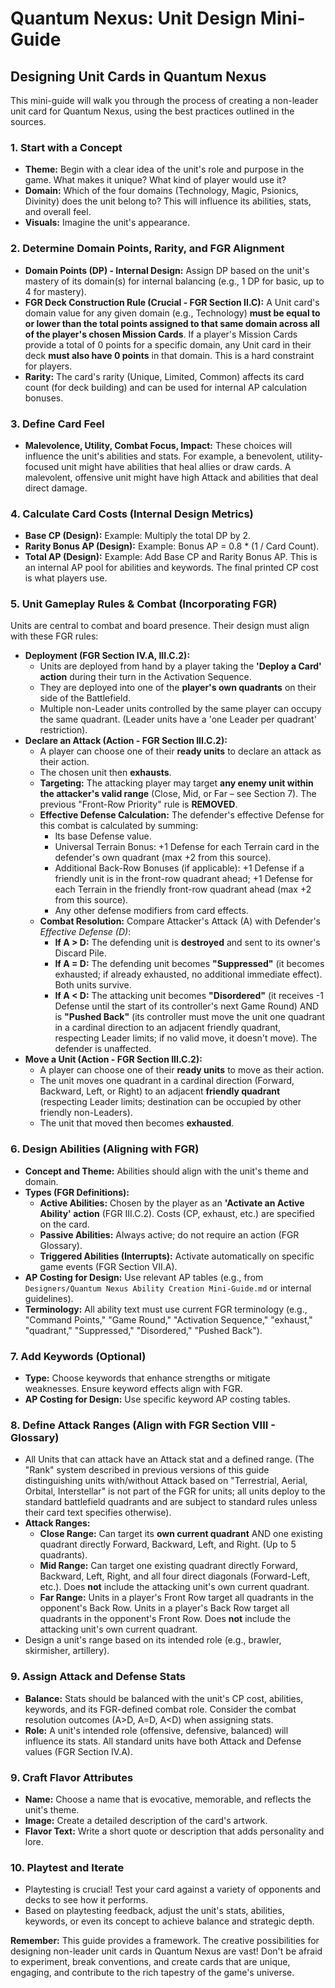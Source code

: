 # Quantum Nexus: Unit Design Mini-Guide

## Designing Unit Cards in Quantum Nexus

This mini-guide will walk you through the process of creating a non-leader unit card for Quantum Nexus, using the best practices outlined in the sources.

### 1. Start with a Concept

*   **Theme:** Begin with a clear idea of the unit's role and purpose in the game. What makes it unique? What kind of player would use it?
*   **Domain:** Which of the four domains (Technology, Magic, Psionics, Divinity) does the unit belong to? This will influence its abilities, stats, and overall feel.
*   **Visuals:** Imagine the unit's appearance.

### 2. Determine Domain Points, Rarity, and FGR Alignment

*   **Domain Points (DP) - Internal Design:** Assign DP based on the unit's mastery of its domain(s) for internal balancing (e.g., 1 DP for basic, up to 4 for mastery).
*   **FGR Deck Construction Rule (Crucial - FGR Section II.C):** A Unit card's domain value for any given domain (e.g., Technology) **must be equal to or lower than the total points assigned to that same domain across all of the player's chosen Mission Cards**. If a player's Mission Cards provide a total of 0 points for a specific domain, any Unit card in their deck **must also have 0 points** in that domain. This is a hard constraint for players.
*   **Rarity:** The card's rarity (Unique, Limited, Common) affects its card count (for deck building) and can be used for internal AP calculation bonuses.

### 3. Define Card Feel

*   **Malevolence, Utility, Combat Focus, Impact:** These choices will influence the unit's abilities and stats. For example, a benevolent, utility-focused unit might have abilities that heal allies or draw cards. A malevolent, offensive unit might have high Attack and abilities that deal direct damage.

### 4. Calculate Card Costs (Internal Design Metrics)

*   **Base CP (Design):** Example: Multiply the total DP by 2.
*   **Rarity Bonus AP (Design):** Example: Bonus AP = 0.8 \* (1 / Card Count).
*   **Total AP (Design):** Example: Add Base CP and Rarity Bonus AP. This is an internal AP pool for abilities and keywords. The final printed CP cost is what players use.

### 5. Unit Gameplay Rules & Combat (Incorporating FGR)

Units are central to combat and board presence. Their design must align with these FGR rules:

*   **Deployment (FGR Section IV.A, III.C.2):**
    *   Units are deployed from hand by a player taking the **'Deploy a Card' action** during their turn in the Activation Sequence.
    *   They are deployed into one of the **player's own quadrants** on their side of the Battlefield.
    *   Multiple non-Leader units controlled by the same player can occupy the same quadrant. (Leader units have a 'one Leader per quadrant' restriction).
*   **Declare an Attack (Action - FGR Section III.C.2):**
    *   A player can choose one of their **ready units** to declare an attack as their action.
    *   The chosen unit then **exhausts**.
    *   **Targeting:** The attacking player may target **any enemy unit within the attacker's valid range** (Close, Mid, or Far – see Section 7). The previous "Front-Row Priority" rule is **REMOVED**.
    *   **Effective Defense Calculation:** The defender's effective Defense for this combat is calculated by summing:
        *   Its base Defense value.
        *   Universal Terrain Bonus: +1 Defense for each Terrain card in the defender's own quadrant (max +2 from this source).
        *   Additional Back-Row Bonuses (if applicable): +1 Defense if a friendly unit is in the front-row quadrant ahead; +1 Defense for each Terrain in the friendly front-row quadrant ahead (max +2 from this source).
        *   Any other defense modifiers from card effects.
    *   **Combat Resolution:** Compare Attacker's Attack (A) with Defender's *Effective Defense (D)*:
        *   **If A > D:** The defending unit is **destroyed** and sent to its owner's Discard Pile.
        *   **If A = D:** The defending unit becomes **"Suppressed"** (it becomes exhausted; if already exhausted, no additional immediate effect). Both units survive.
        *   **If A < D:** The attacking unit becomes **"Disordered"** (it receives -1 Defense until the start of its controller's next Game Round) AND is **"Pushed Back"** (its controller must move the unit one quadrant in a cardinal direction to an adjacent friendly quadrant, respecting Leader limits; if no valid move, it doesn't move). The defender is unaffected.
*   **Move a Unit (Action - FGR Section III.C.2):**
    *   A player can choose one of their **ready units** to move as their action.
    *   The unit moves one quadrant in a cardinal direction (Forward, Backward, Left, or Right) to an adjacent **friendly quadrant** (respecting Leader limits; destination can be occupied by other friendly non-Leaders).
    *   The unit that moved then becomes **exhausted**.

### 6. Design Abilities (Aligning with FGR)

*   **Concept and Theme:** Abilities should align with the unit's theme and domain.
*   **Types (FGR Definitions):**
    *   **Active Abilities:** Chosen by the player as an **'Activate an Active Ability' action** (FGR III.C.2). Costs (CP, exhaust, etc.) are specified on the card.
    *   **Passive Abilities:** Always active; do not require an action (FGR Glossary).
    *   **Triggered Abilities (Interrupts):** Activate automatically on specific game events (FGR Section VII.A).
*   **AP Costing for Design:** Use relevant AP tables (e.g., from `Designers/Quantum Nexus Ability Creation Mini-Guide.md` or internal guidelines).
*   **Terminology:** All ability text must use current FGR terminology (e.g., "Command Points," "Game Round," "Activation Sequence," "exhaust," "quadrant," "Suppressed," "Disordered," "Pushed Back").

### 7. Add Keywords (Optional)

*   **Type:** Choose keywords that enhance strengths or mitigate weaknesses. Ensure keyword effects align with FGR.
*   **AP Costing for Design:** Use specific keyword AP costing tables.

### 8. Define Attack Ranges (Align with FGR Section VIII - Glossary)

*   All Units that can attack have an Attack stat and a defined range. (The "Rank" system described in previous versions of this guide distinguishing units with/without Attack based on "Terrestrial, Aerial, Orbital, Interstellar" is not part of the FGR for units; all units deploy to the standard battlefield quadrants and are subject to standard rules unless their card text specifies otherwise).
*   **Attack Ranges:**
    *   **Close Range:** Can target its **own current quadrant** AND one existing quadrant directly Forward, Backward, Left, and Right. (Up to 5 quadrants).
    *   **Mid Range:** Can target one existing quadrant directly Forward, Backward, Left, Right, and all four direct diagonals (Forward-Left, etc.). Does **not** include the attacking unit's own current quadrant.
    *   **Far Range:** Units in a player's Front Row target all quadrants in the opponent's Back Row. Units in a player's Back Row target all quadrants in the opponent's Front Row. Does **not** include the attacking unit's own current quadrant.
*   Design a unit's range based on its intended role (e.g., brawler, skirmisher, artillery).

### 9. Assign Attack and Defense Stats

*   **Balance:** Stats should be balanced with the unit's CP cost, abilities, keywords, and its FGR-defined combat role. Consider the combat resolution outcomes (A>D, A=D, A<D) when assigning stats.
*   **Role:** A unit's intended role (offensive, defensive, balanced) will influence its stats. All standard units have both Attack and Defense values (FGR Section IV.A).

### 9. Craft Flavor Attributes

*   **Name:** Choose a name that is evocative, memorable, and reflects the unit's theme.
*   **Image:** Create a detailed description of the card's artwork.
*   **Flavor Text:** Write a short quote or description that adds personality and lore.

### 10. Playtest and Iterate

*   Playtesting is crucial! Test your card against a variety of opponents and decks to see how it performs.
*   Based on playtesting feedback, adjust the unit's stats, abilities, keywords, or even its concept to achieve balance and strategic depth.

**Remember:** This guide provides a framework. The creative possibilities for designing non-leader unit cards in Quantum Nexus are vast! Don't be afraid to experiment, break conventions, and create cards that are unique, engaging, and contribute to the rich tapestry of the game's universe.
